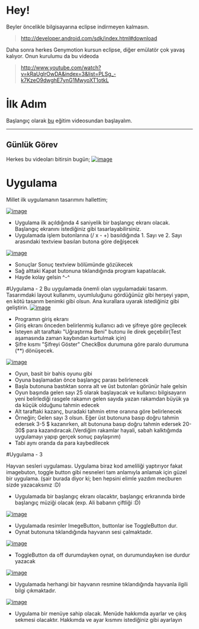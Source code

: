 #  Hey!
Beyler öncelikle bilgisayarına eclipse indirmeyen kalmasın.
> http://developer.android.com/sdk/index.html#download

Daha sonra herkes Genymotion kursun eclipse, diğer emülatör çok yavaş kalıyor. Onun kurulumu da bu videoda
> http://www.youtube.com/watch?v=kRaUglrOwDA&index=3&list=PLSg_-k7KzeO9dwghE7ynG1MwyoXT1otkL

# İlk Adım
Başlangıç olarak [bu](http://www.youtube.com/playlist?list=PLSg_-k7KzeO9dwghE7ynG1MwyoXT1otkL) eğitim videosundan başlayalım.
***
## Günlük Görev
Herkes bu videoları bitirsin bugün;
[![image](http://i.hizliresim.com/Gp1v9V.png)](http://hizliresim.com/Gp1v9V)
# Uygulama
Millet ilk uygulamanın tasarımını hallettim;

[![image](http://i.hizliresim.com/7VmzmL.png)](http://hizliresim.com/7VmzmL)
- Uygulama ilk açıldığında 4 saniyelik bir başlangıç ekranı olacak. Başlangıç ekranını istediğiniz gibi tasarlayabilirsiniz.
- Uygulamada işlem butonlarına (/ x - +) basıldığında 1. Sayı ve 2. Sayı arasındaki textview basılan butona göre değişecek

[![image](http://i.hizliresim.com/ZAN4Lg.png)](http://hizliresim.com/ZAN4Lg)
- Sonuçlar Sonuç textview bölümünde gözükecek
- Sağ alttaki Kapat butonuna tıklandığında program kapatılacak.
-  Hayde kolay gelsin ^-^

#Uygulama - 2
Bu uygulamada önemli olan uygulamadaki tasarım. Tasarımdaki layout kullanımı, uyumluluğunu gördüğünüz gibi herşeyi yapın, en kötü tasarım benimki gibi olsun. Ana kurallara uyarak istediğiniz gibi geliştirin.
[![image](http://i.hizliresim.com/l0dEMr.png)](http://hizliresim.com/l0dEMr)
- Programın giriş ekranı
- Giriş ekranı önceden belirlenmiş kullanıcı adı ve şifreye göre geçilecek
- İsteyen alt taraftakı "Uğraştırma Beni" butonu ile direk geçebilir(Test aşamasında zaman kaybından kurtulmak için)
- Şifre kısmı "Şifreyi Göster" CheckBox durumuna göre paralo durumuna (**) dönüşecek.

[![image](http://i.hizliresim.com/ayLdPg.png)](http://hizliresim.com/ayLdPg)
- Oyun, basit bir bahis oyunu gibi
- Oyuna başlamadan önce başlangıç parası belirlenecek
- Başla butonuna bastıktan sonra alt ve üst butonları görünür hale gelsin
- Oyun başında gelen sayı 25 olarak başlayacak ve kullanıcı bilgisayarın yeni belirlediği rasgele rakamın gelen sayıda yazan rakamdan büyük ya da küçük olduğunu tahmin edecek
- Alt taraftaki kazanç, buradaki tahmin etme oranına göre belirlenecek
- Örneğin; Gelen sayı 3 olsun. Eğer üst butonuna basıp doğru tahmin edersek 3-5 $ kazanırken, alt butonuna basıp doğru tahmin edersek 20-30$ para kazandıracak.(Verdiğim rakamlar hayali, sabah kalktığımda uygulamayı yapıp gerçek sonuç paylaşırım)
- Tabi aynı oranda da para kaybedilecek

#Uygulama - 3

Hayvan sesleri uygulaması. Uygulama biraz kod ameliliği yaptırıyor fakat imagebuton, toggle button gibi nesneleri tam anlamıyla anlamak için güzel bir uygulama. (şair burada diyor ki; ben hepsini elimle yazdım mecburen sizde yazacaksınız :D)
- Uygulamada bir başlangıç ekranı olacaktır, başlangıç erkranında birde başlangıç müziği olacak (exp. Ali babanın çiftliği :D)

[![image](http://i.hizliresim.com/k1OEWr.png)](http://hizliresim.com/k1OEWr)

- Uygulamada resimler ImegeButton, buttonlar ise ToggleButton dur.
- Oynat butonuna tıklandığında hayvanın sesi çalmaktadır.

[![image](http://i.hizliresim.com/31EAk9.png)](http://hizliresim.com/31EAk9)

- ToggleButton da off durumdayken oynat, on durumundayken ise durdur yazacak

[![image](http://i.hizliresim.com/k1OEo9.png)](http://hizliresim.com/k1OEo9)

- Uygulamada herhangi bir hayvanın resmine tıklandığında hayvanla ilgili bilgi çıkmaktadır.

[![image](http://i.hizliresim.com/ZA9MN0.png)](http://hizliresim.com/ZA9MN0)

- Uygulama bir menüye sahip olacak. Menüde hakkımda ayarlar ve çıkış sekmesi olacaktır. Hakkımda ve ayar kısmını istediğiniz gibi ayarlayın

